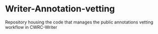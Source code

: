 # Writer-Annotation-vetting
Repository housing the code that manages the public annotations vetting workflow in CWRC-Writer
